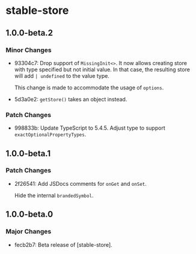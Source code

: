 # stable-store

## 1.0.0-beta.2

### Minor Changes

- 93304c7: Drop support of `MissingInit<>`.
  It now allows creating store with type specified but not initial value.
  In that case, the resulting store will add `| undefined` to the value type.

  This change is made to accommodate the usage of `options`.

- 5d3a0e2: `getStore()` takes an object instead.

### Patch Changes

- 998833b: Update TypeScript to 5.4.5.
  Adjust type to support `exactOptionalPropertyTypes`.

## 1.0.0-beta.1

### Patch Changes

- 2f26541: Add JSDocs comments for `onGet` and `onSet`.

  Hide the internal `brandedSymbol`.

## 1.0.0-beta.0

### Major Changes

- fecb2b7: Beta release of [stable-store].
